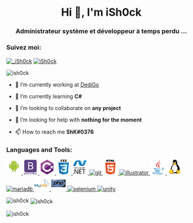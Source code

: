 <h1 align="center">Hi 👋, I'm iSh0ck</h1>
<h3 align="center">Administrateur système et développeur à temps perdu ...</h3>

<h3 align="left">Suivez moi:</h3>
<p align="left">
<a href="https://twitter.com/_iSh0ck" target="blank"><img align="center" src="https://cdn.icon-icons.com/icons2/122/PNG/512/twitter_socialnetwork_20007.png" alt="_iSh0ck" height="40" /></a> <a href="https://discord.com/users/271009324913000448" target="blank"><img align="center" src="https://cdn.icon-icons.com/icons2/2108/PNG/512/discord_icon_130958.png" alt="iSh0ck" height="40" /></a>
</p>

<p align="left"> <img src="https://komarev.com/ghpvc/?username=ish0ck&label=Profile%20views&color=0e75b6&style=flat" alt="ish0ck" /> </p>

- 🔭 I’m currently working at [DediGo](https://dedigo.fr)

- 🌱 I’m currently learning **C#**

- 👯 I’m looking to collaborate on **any project**

- 🤝 I’m looking for help with **nothing for the moment**

- 📫 How to reach me **ShK#0376**

<h3 align="left">Languages and Tools:</h3>
<p align="left"> <a href="https://developer.android.com" target="_blank"> <img src="https://raw.githubusercontent.com/devicons/devicon/master/icons/android/android-original-wordmark.svg" alt="android" width="40" height="40"/> </a> <a href="https://getbootstrap.com" target="_blank"> <img src="https://raw.githubusercontent.com/devicons/devicon/master/icons/bootstrap/bootstrap-plain-wordmark.svg" alt="bootstrap" width="40" height="40"/> </a> <a href="https://www.w3schools.com/cs/" target="_blank"> <img src="https://raw.githubusercontent.com/devicons/devicon/master/icons/csharp/csharp-original.svg" alt="csharp" width="40" height="40"/> </a> <a href="https://www.w3schools.com/css/" target="_blank"> <img src="https://raw.githubusercontent.com/devicons/devicon/master/icons/css3/css3-original-wordmark.svg" alt="css3" width="40" height="40"/> </a> <a href="https://dotnet.microsoft.com/" target="_blank"> <img src="https://raw.githubusercontent.com/devicons/devicon/master/icons/dot-net/dot-net-original-wordmark.svg" alt="dotnet" width="40" height="40"/> </a> <a href="https://git-scm.com/" target="_blank"> <img src="https://www.vectorlogo.zone/logos/git-scm/git-scm-icon.svg" alt="git" width="40" height="40"/> </a> <a href="https://www.w3.org/html/" target="_blank"> <img src="https://raw.githubusercontent.com/devicons/devicon/master/icons/html5/html5-original-wordmark.svg" alt="html5" width="40" height="40"/> </a> <a href="https://www.adobe.com/in/products/illustrator.html" target="_blank"> <img src="https://www.vectorlogo.zone/logos/adobe_illustrator/adobe_illustrator-icon.svg" alt="illustrator" width="40" height="40"/> </a> <a href="https://www.java.com" target="_blank"> <img src="https://raw.githubusercontent.com/devicons/devicon/master/icons/java/java-original.svg" alt="java" width="40" height="40"/> </a> <a href="https://www.linux.org/" target="_blank"> <img src="https://raw.githubusercontent.com/devicons/devicon/master/icons/linux/linux-original.svg" alt="linux" width="40" height="40"/> </a> <a href="https://mariadb.org/" target="_blank"> <img src="https://www.vectorlogo.zone/logos/mariadb/mariadb-icon.svg" alt="mariadb" width="40" height="40"/> </a> <a href="https://www.mysql.com/" target="_blank"> <img src="https://raw.githubusercontent.com/devicons/devicon/master/icons/mysql/mysql-original-wordmark.svg" alt="mysql" width="40" height="40"/> </a> <a href="https://www.php.net" target="_blank"> <img src="https://raw.githubusercontent.com/devicons/devicon/master/icons/php/php-original.svg" alt="php" width="40" height="40"/> </a> <a href="https://www.selenium.dev" target="_blank"> <img src="https://raw.githubusercontent.com/detain/svg-logos/780f25886640cef088af994181646db2f6b1a3f8/svg/selenium-logo.svg" alt="selenium" width="40" height="40"/> </a> <a href="https://unity.com/" target="_blank"> <img src="https://www.vectorlogo.zone/logos/unity3d/unity3d-icon.svg" alt="unity" width="40" height="40"/> </a> </p>

<p><img align="left" src="https://github-readme-stats.vercel.app/api/top-langs?username=ish0ck&show_icons=true&locale=en&layout=compact" alt="ish0ck" /></p>

<p>&nbsp;<img align="center" src="https://github-readme-stats.vercel.app/api?username=ish0ck&show_icons=true&locale=en" alt="ish0ck" /></p>

<p><img align="center" src="https://github-readme-streak-stats.herokuapp.com/?user=ish0ck&" alt="ish0ck" /></p>
